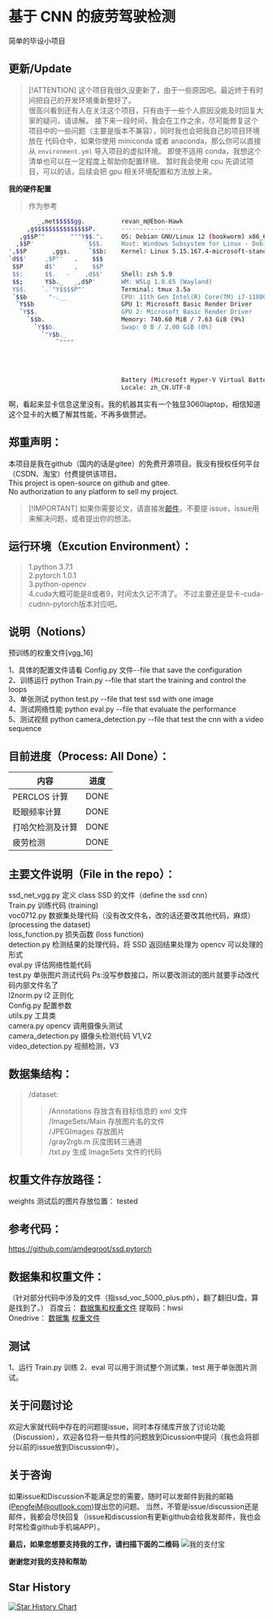 # 基于 CNN 的疲劳驾驶检测
简单的毕设小项目
## 更新/Update
> [!ATTENTION] 这个项目我很久没更新了，由于一些原因吧。最近终于有时间把自己的开发环境重新整好了。  
> 很高兴看到还有人在关注这个项目，只有由于一些个人原因没能及时回复大家的疑问，请谅解。
> 接下来一段时间，我会在工作之余，尽可能修复这个项目中的一些问题（主要是版本不兼容），同时我也会把我自己的项目环境放在
> 代码仓中，如果你使用 miniconda 或者 anaconda，那么你可以直接从 `environment.yml` 导入项目的虚拟环境。
> 即使不适用 conda，我想这个清单也可以在一定程度上帮助你配置环境。
> 暂时我会使用 cpu 先调试项目，可以的话，后续会把 gpu 相关环境配置和方法放上来。

**我的硬件配置**
> 作为参考
```bash
        _,met$$$$$gg.          revan_m@Ebon-Hawk
     ,g$$$$$$$$$$$$$$$P.       -----------------
   ,g$$P""       """Y$$.".     OS: Debian GNU/Linux 12 (bookworm) x86_64
  ,$$P'              `$$$.     Host: Windows Subsystem for Linux - Debian (2.4.13)
',$$P       ,ggs.     `$$b:    Kernel: Linux 5.15.167.4-microsoft-standard-WSL2
`d$$'     ,$P"'   .    $$$     
 $$P      d$'     ,    $$P     
 $$:      $$.   -    ,d$$'     Shell: zsh 5.9
 $$;      Y$b._   _,d$P'       WM: WSLg 1.0.65 (Wayland)
 Y$$.    `.`"Y$$$$P"'          Terminal: tmux 3.5a
 `$$b      "-.__               CPU: 11th Gen Intel(R) Core(TM) i7-11800H (4) @ 2.30 GHz
  `Y$$b                        GPU 1: Microsoft Basic Render Driver
   `Y$$.                       GPU 2: Microsoft Basic Render Driver
     `$$b.                     Memory: 740.60 MiB / 7.63 GiB (9%)
       `Y$$b.                  Swap: 0 B / 2.00 GiB (0%)
         `"Y$b._               
             `""""             
                               
                               
                               
                               
                               Battery (Microsoft Hyper-V Virtual Batte): 100% [AC Connected]
                               Locale: zh_CN.UTF-8
```
啊，看起来显卡信息这里没有。我的机器其实有一个独显3060laptop，相信知道这个显卡的大概了解其性能，不再多做赘述。


## 郑重声明：
本项目是我在github（国内的话是gitee）的免费开源项目。我没有授权任何平台（CSDN、淘宝）付费提供该项目。  
This project is open-source on github and gitee.  
No authorization to any platform to sell my project.  

> [!IMPORTANT] 如果你需要论文，请直接发[邮件](PengfeiM@outlook.com)，不要提 issue，issue用来解决问题，或者提出你的想法。

## 运行环境（Excution Environment）：

> 1.python 3.7.1  
> 2.pytorch 1.0.1  
> 3.python-opencv  
> 4.cuda大概可能是8或者9，时间太久记不清了。   不过主要还是显卡-cuda-cudnn-pytorch版本对应吧。

## 说明（Notions）

预训练的权重文件[vgg_16]

1、具体的配置文件请看 Config.py 文件--file that save the configuration    
2、训练运行 python Train.py        --file that start the training and control the loops  
3、单张测试 python test.py         --file that test ssd with one image  
4、测试网络性能 python eval.py     --file that evaluate the performance  
5、测试视频 python camera_detection.py --file that test the cnn with a video sequence  

## 目前进度（Process: All Done）：

| 内容             | 进度 |
| ---------------- | ---- |
| PERCLOS 计算     | DONE |
| 眨眼频率计算     | DONE |
| 打哈欠检测及计算 | DONE |
| 疲劳检测         | DONE |

## 主要文件说明（File in the repo）：

ssd_net_vgg.py 定义 class SSD 的文件（define the ssd cnn）  
Train.py 训练代码  (training)  
voc0712.py 数据集处理代码（没有改文件名，改的话还要改其他代码，麻烦）  (processing the dataset)  
loss_function.py 损失函数  (loss function)  
detection.py 检测结果的处理代码，将 SSD 返回结果处理为 opencv 可以处理的形式   
eval.py 评估网络性能代码    
test.py 单张图片测试代码 Ps:没写参数接口，所以要改测试的图片就要手动改代码内部文件名了    
l2norm.py l2 正则化    
Config.py 配置参数     
utils.py 工具类  
camera.py opencv 调用摄像头测试  
camera_detection.py 摄像头检测代码 V1,V2  
video_detection.py 视频检测，V3

## 数据集结构：

> /dataset:
>
> > /Annotations 存放含有目标信息的 xml 文件  
> > /ImageSets/Main 存放图片名的文件  
> > /JPEGImages 存放图片  
> > /gray2rgb.m 灰度图转三通道  
> > /txt.py 生成 ImageSets 文件的代码

## 权重文件存放路径：

weights
测试后的图片存放位置：
tested

## 参考代码：

https://github.com/amdegroot/ssd.pytorch

## 数据集和权重文件：
（针对部分代码中涉及的文件（指ssd_voc_5000_plus.pth），翻了翻旧U盘，算是找到了。）
百度云：
[数据集和权重文件](https://pan.baidu.com/s/1cgl94gxSNEW0ZI-wYcZtpQ)
提取码：hwsi  
Onedrive：
[数据集](https://mailustceducn-my.sharepoint.com/:u:/g/personal/mpf916_mail_ustc_edu_cn/ER0UB-cAe1VDp9hJZ7e5Ef4B7kGvVX4PePSj7WRtb9VrLQ?e=lbDnjV)
[权重文件](https://mailustceducn-my.sharepoint.com/:f:/g/personal/mpf916_mail_ustc_edu_cn/EqGCPA3SGz5Mp-RMHJSoSSwBg-KG09qwgSAPiOjMOcVVtQ?e=v5yhQz)

## 测试

1、运行 Train.py 训练
2、eval 可以用于测试整个测试集，test 用于单张图片测试。

## 关于问题讨论
欢迎大家就代码中存在的问题提issue，同时本存储库开放了讨论功能（Discussion），欢迎各位将一些共性的问题放到Dicussion中提问（我也会将部分以前的issue放到Discussion中）。

## 关于咨询
如果issue和Discussion不能满足您的需要，随时可以发邮件到我的邮箱(PengfeiM@outlook.com)提出您的问题。
当然，不管是issue/discussion还是邮件，我都会尽快回复（issue和discussion有更新github会给我发邮件，我也会时常检查github手机端APP）。

**最后，如果您想要支持我的工作，请扫描下面的二维码**
![我的支付宝](https://user-images.githubusercontent.com/45191163/116050673-55db0400-a6aa-11eb-9588-cc0546e89f70.jpg)

**谢谢您对我的支持和帮助**
## Star History
[![Star History Chart](https://api.star-history.com/svg?repos=PengfeiM/Fatigue-Driven-Detection-Based-on-CNN&type=Date)](https://www.star-history.com/#PengfeiM/Fatigue-Driven-Detection-Based-on-CNN&Date)

